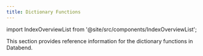 ```yaml
---
title: Dictionary Functions
---
```

import IndexOverviewList from '@site/src/components/IndexOverviewList';

This section provides reference information for the dictionary functions in Databend.

<IndexOverviewList />